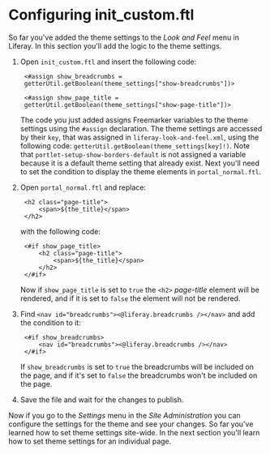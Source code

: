 # Configuring init_custom.ftl

So far you've added the theme settings to the *Look and Feel* menu in Liferay.
In this section you'll add the logic to the theme settings.

1. Open `init_custom.ftl` and insert the following code:

        <#assign show_breadcrumbs =
        getterUtil.getBoolean(theme_settings["show-breadcrumbs"])>

        <#assign show_page_title =
        getterUtil.getBoolean(theme_settings["show-page-title"])>

    The code you just added assigns Freemarker variables to the theme settings
    using the `#assign` declaration. The theme settings are accessed by their
    `key`, that was assigned in `liferay-look-and-feel.xml`, using the following
    code: `getterUtil.getBoolean(theme_settings[key]!)`. Note that
    `portlet-setup-show-borders-default` is not assigned a variable because it
    is a default theme setting that already exist. Next you'll need to set the
    condition to display the theme elements in `portal_normal.ftl`.

2. Open `portal_normal.ftl` and replace:

        <h2 class="page-title">
            <span>${the_title}</span>
        </h2>

    with the following code:

        <#if show_page_title>
            <h2 class="page-title">
                <span>${the_title}</span>
            </h2>
        </#if>

    Now if `show_page_title` is set to `true` the `<h2>` *page-title* element
    will be rendered, and if it is set to `false` the element will not be
    rendered.

3. Find `<nav id="breadcrumbs"><@liferay.breadcrumbs /></nav>` and add the
   condition to it:

        <#if show_breadcrumbs>
            <nav id="breadcrumbs"><@liferay.breadcrumbs /></nav>
        </#if>

    If `show_breadcrumbs` is set to `true` the breadcrumbs will be included on
    the page, and if it's set to `false` the breadcrumbs won't be included on
    the page.

4. Save the file and wait for the changes to publish.

Now if you go to the *Settings* menu in the *Site Administration* you can
configure the settings for the theme and see your changes. So far you've learned
how to set theme settings site-wide. In the next section you'll learn how to set
theme settings for an individual page.